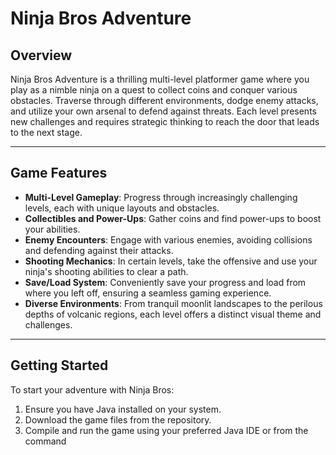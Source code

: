 # Ninja Bros Adventure

## Overview

Ninja Bros Adventure is a thrilling multi-level platformer game where you play as a nimble ninja on a quest to collect coins and conquer various obstacles. Traverse through different environments, dodge enemy attacks, and utilize your own arsenal to defend against threats. Each level presents new challenges and requires strategic thinking to reach the door that leads to the next stage.

---

## Game Features

- **Multi-Level Gameplay**: Progress through increasingly challenging levels, each with unique layouts and obstacles.
- **Collectibles and Power-Ups**: Gather coins and find power-ups to boost your abilities.
- **Enemy Encounters**: Engage with various enemies, avoiding collisions and defending against their attacks.
- **Shooting Mechanics**: In certain levels, take the offensive and use your ninja's shooting abilities to clear a path.
- **Save/Load System**: Conveniently save your progress and load from where you left off, ensuring a seamless gaming experience.
- **Diverse Environments**: From tranquil moonlit landscapes to the perilous depths of volcanic regions, each level offers a distinct visual theme and challenges.

---

## Getting Started

To start your adventure with Ninja Bros:

1. Ensure you have Java installed on your system.
2. Download the game files from the repository.
3. Compile and run the game using your preferred Java IDE or from the command
